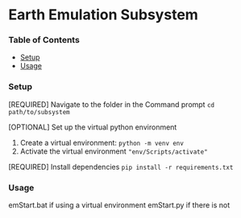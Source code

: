 # Earth Emulation Subsystem

### Table of Contents
- [Setup](#setup)
- [Usage](#usage)

### Setup
\[REQUIRED\] Navigate to the folder in the Command prompt `cd path/to/subsystem`

\[OPTIONAL\] Set up the virtual python environment
1. Create a virtual environment: `python -m venv env`
2. Activate the virtual environment `"env/Scripts/activate"`

\[REQUIRED\] Install dependencies `pip install -r requirements.txt`

### Usage
emStart.bat if using a virtual environment
emStart.py if there is not